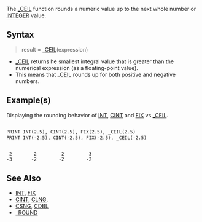 The [_CEIL](_CEIL) function rounds a numeric value up to the next whole number or [INTEGER](INTEGER) value. 

## Syntax

> result = [_CEIL](_CEIL)(expression)

* [_CEIL](_CEIL) returns he smallest integral value that is greater than the numerical expression (as a floating-point value).
* This means that [_CEIL](_CEIL) rounds up for both positive and negative numbers.

## Example(s)

Displaying the rounding behavior of [INT](INT), [CINT](CINT) and [FIX](FIX) vs [_CEIL](_CEIL).

```vb

PRINT INT(2.5), CINT(2.5), FIX(2.5), _CEIL(2.5)
PRINT INT(-2.5), CINT(-2.5), FIX(-2.5), _CEIL(-2.5)

```

```text

 2        2         2         3
-3       -2        -2        -2

```

## See Also

* [INT](INT), [FIX](FIX)
* [CINT](CINT), [CLNG](CLNG), 
* [CSNG](CSNG), [CDBL](CDBL)
* [_ROUND](_ROUND)
